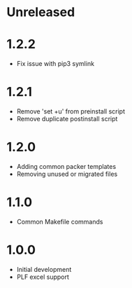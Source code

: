 # Unreleased

# 1.2.2

* Fix issue with pip3 symlink

# 1.2.1

* Remove 'set +u' from preinstall script
* Remove duplicate postinstall script

# 1.2.0

* Adding common packer templates
* Removing unused or migrated files

# 1.1.0

* Common Makefile commands

# 1.0.0

* Initial development
* PLF excel support
